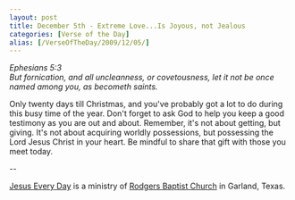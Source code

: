 ```yaml
---
layout: post
title: December 5th - Extreme Love...Is Joyous, not Jealous
categories: [Verse of the Day]
alias: [/VerseOfTheDay/2009/12/05/]
---
```


_Ephesians 5:3  
But fornication, and all uncleanness, or covetousness, let it not be
once named among you, as becometh saints._

Only twenty days till Christmas, and you've probably got a lot to
do during this busy time of the year. Don't forget to ask God to help
you keep a good testimony as you are out and about. Remember, it's not
about getting, but giving. It's not about acquiring worldly
possessions, but possessing the Lord Jesus Christ in your heart. Be
mindful to share that gift with those you meet today.

 --

<a href=http://jesuseveryday.net>Jesus Every Day</a> is a ministry of <a href=http://rodgersbaptist.net>Rodgers Baptist Church</a> in Garland, Texas.
